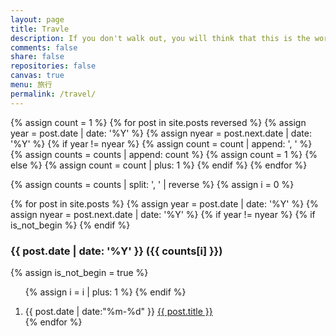 ```yaml
---
layout: page
title: Travle
description: If you don't walk out, you will think that this is the world.
comments: false
share: false
repositories: false
canvas: true
menu: 旅行
permalink: /travel/
---
```


<div>
{% assign count = 1 %}
{% for post in site.posts reversed %}
  {% assign year = post.date | date: '%Y' %}
  {% assign nyear = post.next.date | date: '%Y' %}
  {% if year != nyear %}
    {% assign count = count | append: ', ' %}
    {% assign counts = counts | append: count %}
    {% assign count = 1 %}
  {% else %}
    {% assign count = count | plus: 1 %}
  {% endif %}
{% endfor %}

{% assign counts = counts | split: ', ' | reverse %}
{% assign i = 0 %}

{% for post in site.posts %}
  {% assign year = post.date | date: '%Y' %}
  {% assign nyear = post.next.date | date: '%Y' %}
  {% if year != nyear %}
    {% if is_not_begin %}
      </ol>
    {% endif %}
    <h3>{{ post.date | date: '%Y' }} ({{ counts[i] }})</h3>
    {% assign is_not_begin = true %}
    <ol class="posts-list">
    {% assign i = i | plus: 1 %}
  {% endif %}
  <li class="posts-list-item">
    <span class="posts-list-meta">{{ post.date | date:"%m-%d" }}</span>
    <a class="posts-list-name" href="{{ site.url }}{{ post.url }}">{{ post.title }}</a>
  </li>
{% endfor %}
</ol>
</div>